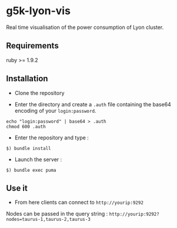 g5k-lyon-vis
============

Real time visualisation of the power consumption of Lyon cluster.

Requirements
-------------

ruby >= 1.9.2


Installation
------------

* Clone the repository

* Enter the directory and create a `.auth` file containing the base64 encoding of your `login:password`.

```shell
echo "login:password" | base64 > .auth
chmod 600 .auth
```

* Enter the repository and type :

```
$) bundle install
```

* Launch the server : 

```
$) bundle exec puma
```


Use it
------

* From here clients can connect to `http://yourip:9292`

Nodes can be passed in the query string : `http://yourip:9292?nodes=taurus-1,taurus-2,taurus-3`



